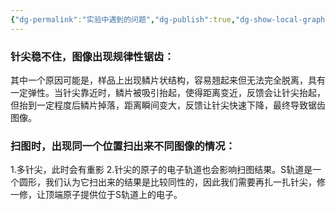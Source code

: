 ```yaml
---
{"dg-permalink":"实验中遇到的问题","dg-publish":true,"dg-show-local-graph":true,"permalink":"/实验中遇到的问题/","dgShowLocalGraph":true,"dgPassFrontmatter":true}
---
```


### 针尖稳不住，图像出现规律性锯齿：
其中一个原因可能是，样品上出现鳞片状结构，容易翘起来但无法完全脱离，具有一定弹性。当针尖靠近时，鳞片被吸引抬起，使得距离变近，反馈会让针尖抬起，但抬到一定程度后鳞片掉落，距离瞬间变大，反馈让针尖快速下降，最终导致锯齿图像。

### 扫图时，出现同一个位置扫出来不同图像的情况：
1.多针尖，此时会有重影
2.针尖的原子的电子轨道也会影响扫图结果。S轨道是一个圆形，我们认为它扫出来的结果是比较同性的，因此我们需要再扎一扎针尖，修一修，让顶端原子提供位于S轨道上的电子。